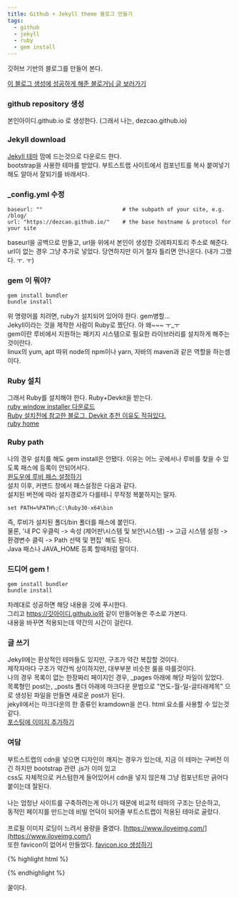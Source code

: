 ```yaml
---
title: Github + Jekyll theme 블로그 만들기
tags:
  - github
  - jekyll
  - ruby
  - gem install
---
```


깃허브 기반의 블로그를 만들어 본다.

<!--more-->

[이 블로그 생성에 성공하게 해준 블로거님 글 보러가기](https://zoomkoding.github.io/gitblog/2019/08/15/git-blog-1.html)

### github repository 생성
본인아이디.github.io 로 생성한다. (그래서 나는, dezcao.github.io)

### Jekyll download
[Jekyll 테마](http://jekyllthemes.org/)
맘에 드는것으로 다운로드 한다.  
bootstrap을 사용한 테마를 받았다. 부트스트랩 사이트에서 컴포넌트를 복사 붙여넣기 해도 알아서 잘되기를 바래서다.

### _config.yml 수정
```
baseurl: ""                         # the subpath of your site, e.g. /blog/
url: "https://dezcao.github.io/"    # the base hostname & protocol for your site
```
baseurl을 공백으로 만들고, url을 위에서 본인이 생성한 깃레파지토리 주소로 해준다.  
url이 없는 경우 그냥 추가로 넣었다. 당연하지만 이거 철자 틀리면 안나온다. (내가 그랬다. ㅜ. ㅜ)

### gem 이 뭐야?
```
gem install bundler
bundle install
```
위 명령어를 치려면, ruby가 설치되어 있어야 한다. gem병할...  
Jekyll이라는 것을 제작한 사람이 Ruby로 짰단다. 아 왜~~~ ㅜ_ㅜ  
gem이란 루비에서 지원하는 패키지 시스템으로 필요한 라이브러리를 설치하게 해주는 것이란다.  
linux의 yum, apt 따위 node의 npm이나 yarn, 자바의 maven과 같은 역할을 하는셈이다.

### Ruby 설치
그래서 Ruby를 설치해야 한다. Ruby+Devkit을 받는다.  
[ruby window installer 다운로드](https://rubyinstaller.org/downloads/)  
[Ruby 설치전에 참고한 블로그, Devkit 추천 이유도 적혀있다.](https://park-jongseok.github.io/languages/ruby/2019/10/03/installing-ruby.html)  
[ruby home](https://www.ruby-lang.org/ko/downloads/)

### Ruby path
나의 경우 설치를 해도 gem install은 안됐다. 이유는 어느 곳에서나 루비를 찾을 수 있도록 패스에 등록이 안되어서다.  
[윈도우에 루비 패스 설정하기](https://stackoverflow.com/questions/26947427/how-do-i-add-ruby-to-the-path-variable-on-windows)  
설치 이후, 커맨드 창에서 패스설정은 다음과 같다.  
설치된 버전에 따라 설치경로가 다를테니 무작정 복붙하지는 말자.
```
set PATH=%PATH%;C:\Ruby30-x64\bin
```
즉, 루비가 설치된 폴더/bin 폴더를 패스에 붙인다.  
물론, '내 PC 우클릭 -> 속성 (제어판\시스템 및 보안\시스템) -> 고급 시스템 설정 -> 환경변수 클릭 -> Path 선택 및 편집' 해도 된다.  
Java 패스나 JAVA_HOME 등록 할때처럼 말이다.

### 드디어 gem !
```
gem install bundler
bundle install
```
차례대로 성공하면 해당 내용을 깃에 푸시한다.  
그리고 https://깃아이디.github.io와 같이 만들어놓은 주소로 가본다.  
내용을 바꾸면 적용되는데 약간의 시간이 걸린다.

### 글 쓰기
Jekyll에는 환상적인 테마들도 있지만, 구조가 약간 복잡할 것이다.  
제작자마다 구조가 약간씩 상이하지만, 대부부분 비슷한 룰을 따를것이다.  
나의 경우 목록이 없는 한장짜리 페이지인 경우, _pages 아래에 해당 파일이 있었다.  
목록형인 post는, _posts 폴더 아래에 마크다운 문법으로 "연도-월-일-글타래제목" 으로 생성된 파일을 만들면 새로운 post가 된다.  
jekyll에서는 마크다운의 한 종류인 kramdown을 쓴다. html 요소를 사용할 수 있는것 같다.  
[포스팅에 이미지 추가하기](https://blog.jaeyoon.io/2017/12/jekyll-image.html)

### 여담
부트스트랩의 cdn을 넣으면 디자인이 깨지는 경우가 있는데, 지금 이 테마는 구버전 이긴 하지만 bootstrap 관련 .js가 이미 있고  
css도 자체적으로 커스텀한게 들어있어서 cdn을 넣지 않은채 그냥 컴포넌트만 긁어다 붙이는데 잘된다.  
<br>
나는 엄청난 사이트를 구축하려는게 아니기 때문에 비교적 테마의 구조는 단순하고,  
동적인 페이지를 만드는데 비빌 언덕이 되어줄 부트스트랩이 적용된 테마로 골랐다.  
<br>
프로필 이미지 로딩이 느려서 용량을 줄였다. [https://www.iloveimg.com/](https://www.iloveimg.com/)  
또한 favicon이 없어서 만들었다. [favicon.ico 생성하기](https://favicon.io/)  

{% highlight html %}

<link rel="shortcut icon" type="image/x-icon" href="{{site.baseurl}}/theme/img/favicon.ico">
<link rel="icon" type="image/x-icon" href="{{site.baseurl}}/theme/img/favicon.ico">

{% endhighlight %}

꿀이다.
